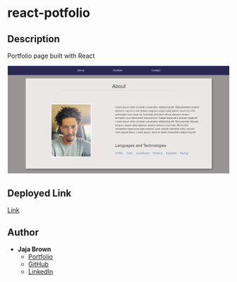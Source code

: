 # react-potfolio

## Description

Portfolio page built with React

![Screenshot](./react-port.png)

## Deployed Link

[Link](https://jbrown827.github.io/react-potfolio/)

## Author

- **Jaja Brown**
  - [Portfolio](https://jbrown827.github.io/portfolio/)
  - [GitHub](https://github.com/jbrown827)
  - [LinkedIn](https://www.linkedin.com/in/jaja-brown-a42261201)
